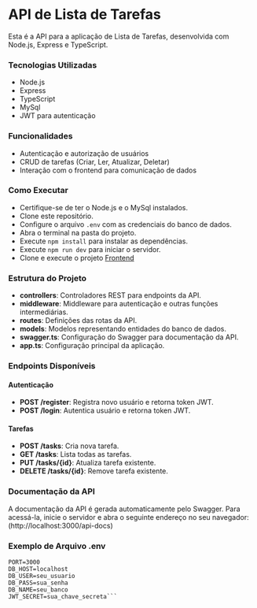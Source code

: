 # API de Lista de Tarefas
Esta é a API para a aplicação de Lista de Tarefas, desenvolvida com Node.js, Express e TypeScript.

### Tecnologias Utilizadas
* Node.js
* Express
* TypeScript
* MySql
* JWT para autenticação

### Funcionalidades
* Autenticação e autorização de usuários
* CRUD de tarefas (Criar, Ler, Atualizar, Deletar)
* Interação com o frontend para comunicação de dados

### Como Executar
* Certifique-se de ter o Node.js e o MySql instalados.
* Clone este repositório.
* Configure o arquivo `.env` com as credenciais do banco de dados.
* Abra o terminal na pasta do projeto.
* Execute `npm install` para instalar as dependências.
* Execute `npm run dev` para iniciar o servidor.
* Clone e execute o projeto [Frontend](https://github.com/seu-usuario/todo-list-front)

### Estrutura do Projeto
* **controllers**: Controladores REST para endpoints da API.
* **middleware**: Middleware para autenticação e outras funções intermediárias.
* **routes**: Definições das rotas da API.
* **models**: Modelos representando entidades do banco de dados.
* **swagger.ts**: Configuração do Swagger para documentação da API.
* **app.ts**: Configuração principal da aplicação.

### Endpoints Disponíveis

#### Autenticação
* **POST /register**: Registra novo usuário e retorna token JWT.
* **POST /login**: Autentica usuário e retorna token JWT.

#### Tarefas
* **POST /tasks**: Cria nova tarefa.
* **GET /tasks**: Lista todas as tarefas.
* **PUT /tasks/{id}**: Atualiza tarefa existente.
* **DELETE /tasks/{id}**: Remove tarefa existente.

### Documentação da API
A documentação da API é gerada automaticamente pelo Swagger. Para acessá-la, inicie o servidor e abra o seguinte endereço no seu navegador:(http://localhost:3000/api-docs)

### Exemplo de Arquivo .env
```env
PORT=3000
DB_HOST=localhost
DB_USER=seu_usuario
DB_PASS=sua_senha
DB_NAME=seu_banco
JWT_SECRET=sua_chave_secreta```

